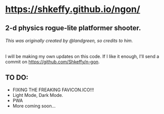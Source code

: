 # https://shkeffy.github.io/ngon/
## 2-d physics rogue-lite platformer shooter.
###### *This was originally created by @landgreen, so credits to him.*
I will be making my own updates on this code. If I like it enough, I'll send a commit on https://github.com/Shkeffy/n-gon.

## TO DO:
- FIXING THE FREAKING FAVICON.ICO!!!
- Light Mode, Dark Mode.
- PWA
- More coming soon...
